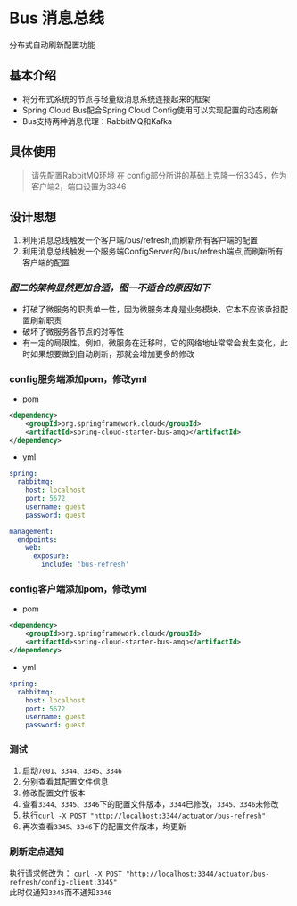 # Bus 消息总线

分布式自动刷新配置功能

## 基本介绍
- 将分布式系统的节点与轻量级消息系统连接起来的框架
- Spring Cloud Bus配合Spring Cloud Config使用可以实现配置的动态刷新
- Bus支持两种消息代理：RabbitMQ和Kafka

## 具体使用
> 请先配置RabbitMQ环境
> 在 config部分所讲的基础上克隆一份3345，作为客户端2，端口设置为3346

## 设计思想
1. 利用消息总线触发一个客户端/bus/refresh,而刷新所有客户端的配置
2. 利用消息总线触发一个服务端ConfigServer的/bus/refresh端点,而刷新所有客户端的配置

### ***图二的架构显然更加合适，图一不适合的原因如下***
- 打破了微服务的职责单一性，因为微服务本身是业务模块，它本不应该承担配置刷新职责
- 破坏了微服务各节点的对等性
- 有一定的局限性。例如，微服务在迁移时，它的网络地址常常会发生变化，此时如果想要做到自动刷新，那就会增加更多的修改

### config服务端添加pom，修改yml

- pom
```xml
<dependency>
    <groupId>org.springframework.cloud</groupId>
    <artifactId>spring-cloud-starter-bus-amqp</artifactId>
</dependency>
```
- yml
```yaml
spring:
  rabbitmq:
    host: localhost
    port: 5672
    username: guest
    password: guest

management:
  endpoints:
    web:
      exposure:
        include: 'bus-refresh'
```
### config客户端添加pom，修改yml
- pom
```xml
<dependency>
    <groupId>org.springframework.cloud</groupId>
    <artifactId>spring-cloud-starter-bus-amqp</artifactId>
</dependency>
```
- yml
```yaml
spring:
  rabbitmq:
    host: localhost
    port: 5672
    username: guest
    password: guest
```

### 测试

1. 启动`7001、3344、3345、3346`
2. 分别查看其配置文件信息
3. 修改配置文件版本
4. 查看`3344、3345、3346`下的配置文件版本，`3344`已修改，`3345、3346`未修改
5. 执行`curl -X POST "http://localhost:3344/actuator/bus-refresh"`
6. 再次查看`3345、3346`下的配置文件版本，均更新

### 刷新定点通知

执行请求修改为： `curl -X POST "http://localhost:3344/actuator/bus-refresh/config-client:3345"`  
此时仅通知`3345`而不通知`3346`